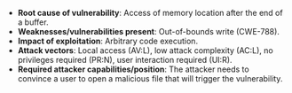 - **Root cause of vulnerability**: Access of memory location after the end of a buffer.
- **Weaknesses/vulnerabilities present**: Out-of-bounds write (CWE-788).
- **Impact of exploitation**: Arbitrary code execution.
- **Attack vectors**: Local access (AV:L), low attack complexity (AC:L), no privileges required (PR:N), user interaction required (UI:R).
- **Required attacker capabilities/position**: The attacker needs to convince a user to open a malicious file that will trigger the vulnerability.